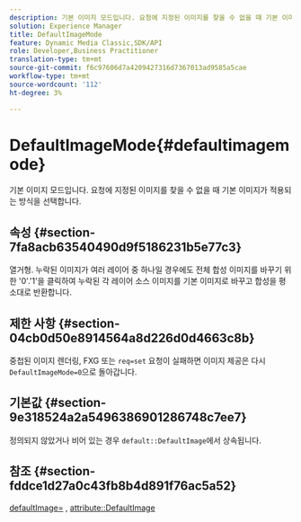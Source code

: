 ```yaml
---
description: 기본 이미지 모드입니다. 요청에 지정된 이미지를 찾을 수 없을 때 기본 이미지가 적용되는 방식을 선택합니다.
solution: Experience Manager
title: DefaultImageMode
feature: Dynamic Media Classic,SDK/API
role: Developer,Business Practitioner
translation-type: tm+mt
source-git-commit: f6c97606d7a4209427316d7367013ad9585a5cae
workflow-type: tm+mt
source-wordcount: '112'
ht-degree: 3%

---
```



# DefaultImageMode{#defaultimagemode}

기본 이미지 모드입니다. 요청에 지정된 이미지를 찾을 수 없을 때 기본 이미지가 적용되는 방식을 선택합니다.

## 속성 {#section-7fa8acb63540490d9f5186231b5e77c3}

열거형. 누락된 이미지가 여러 레이어 중 하나일 경우에도 전체 합성 이미지를 바꾸기 위한 &#39;0&#39;.&#39;1&#39;을 클릭하여 누락된 각 레이어 소스 이미지를 기본 이미지로 바꾸고 합성을 평소대로 반환합니다.

## 제한 사항 {#section-04cb0d50e8914564a8d226d0d4663c8b}

중첩된 이미지 렌더링, FXG 또는 `req=set` 요청이 실패하면 이미지 제공은 다시 `DefaultImageMode=0`으로 돌아갑니다.

## 기본값 {#section-9e318524a2a5496386901286748c7ee7}

정의되지 않았거나 비어 있는 경우 `default::DefaultImage`에서 상속됩니다.

## 참조 {#section-fddce1d27a0c43fb8b4d891f76ac5a52}

[defaultImage=](../../../../../is-api/image-catalog/image-serving-api-ref/c-image-catalog-reference/c-attributes-reference/r-is-cat-defaultimage.md#reference-8e9900e129f54ed68462a3c2fc3bc433) ,  [attribute::DefaultImage](../../../../../is-api/http-ref/image-serving-api-ref/c-http-protocol-reference/c-command-reference/r-is-http-defaultimage.md#reference-209aa6ce830f490483412eb26af67fd2)
